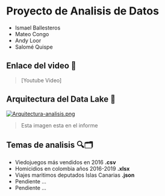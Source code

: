 # Proyecto de Analisis de Datos
- Ismael Ballesteros
- Mateo Congo
- Andy Loor
- Salomé Quispe

## Enlace del video 🔗

> [Youtube Video]

## Arquitectura del Data Lake 💬

[![Arquitectura-analisis.png](https://i.postimg.cc/m2d95ffn/Arquitectura-analisis.png)](https://postimg.cc/gnZrx70y)

> Esta imagen esta en el informe

## Temas de analisis 🔍🗂
- Viedojuegos más vendidos en 2016 **.csv**
- Homicidios en colombia años 2016-2019 **.xlsx**
- Viajes maritimos deputados Islas Canarias **.json**
- Pendiente ...
- Pendiente ...
